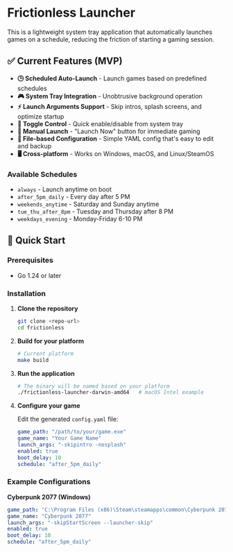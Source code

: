 # Frictionless Launcher

This is a lightweight system tray application that automatically launches games on a schedule, reducing the friction of starting a gaming session.

## ✅ Current Features (MVP)

- **🕒 Scheduled Auto-Launch** - Launch games based on predefined schedules
- **🎮 System Tray Integration** - Unobtrusive background operation
- **⚡ Launch Arguments Support** - Skip intros, splash screens, and optimize startup
- **🔄 Toggle Control** - Quick enable/disable from system tray
- **🚀 Manual Launch** - "Launch Now" button for immediate gaming
- **📁 File-based Configuration** - Simple YAML config that's easy to edit and backup
- **🖥️ Cross-platform** - Works on Windows, macOS, and Linux/SteamOS

### Available Schedules

- `always` - Launch anytime on boot
- `after_5pm_daily` - Every day after 5 PM
- `weekends_anytime` - Saturday and Sunday anytime  
- `tue_thu_after_8pm` - Tuesday and Thursday after 8 PM
- `weekdays_evening` - Monday-Friday 6-10 PM

## 🚀 Quick Start

### Prerequisites
- Go 1.24 or later

### Installation

1. **Clone the repository**
   ```bash
   git clone <repo-url>
   cd frictionless
   ```

2. **Build for your platform**
   ```bash
   # Current platform
   make build
   ```

3. **Run the application**
   ```bash
   # The binary will be named based on your platform
   ./frictionless-launcher-darwin-amd64   # macOS Intel example
   ```

4. **Configure your game**
   
   Edit the generated `config.yaml` file:
   ```yaml
   game_path: "/path/to/your/game.exe"
   game_name: "Your Game Name"
   launch_args: "-skipintro -nosplash"
   enabled: true
   boot_delay: 10
   schedule: "after_5pm_daily"
   ```

### Example Configurations

**Cyberpunk 2077 (Windows)**
```yaml
game_path: 'C:\Program Files (x86)\Steam\steamapps\common\Cyberpunk 2077\bin\x64\Cyberpunk2077.exe'
game_name: "Cyberpunk 2077"
launch_args: "-skipStartScreen --launcher-skip"
enabled: true
boot_delay: 10
schedule: "after_5pm_daily"
```
